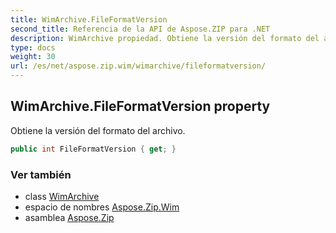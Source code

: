 ```yaml
---
title: WimArchive.FileFormatVersion
second_title: Referencia de la API de Aspose.ZIP para .NET
description: WimArchive propiedad. Obtiene la versión del formato del archivo.
type: docs
weight: 30
url: /es/net/aspose.zip.wim/wimarchive/fileformatversion/
---
```

## WimArchive.FileFormatVersion property

Obtiene la versión del formato del archivo.

```csharp
public int FileFormatVersion { get; }
```

### Ver también

* class [WimArchive](../)
* espacio de nombres [Aspose.Zip.Wim](../../wimarchive/)
* asamblea [Aspose.Zip](../../../)


